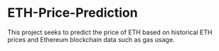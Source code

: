 # ETH-Price-Prediction
This project seeks to predict the price of ETH based on historical ETH prices and Ethereum blockchain data such as gas usage.
